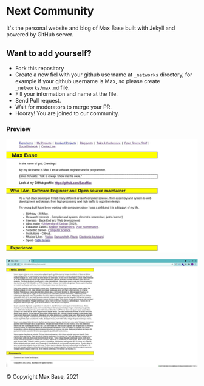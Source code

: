 # Next Community

It's the personal website and blog of Max Base built with Jekyll and powered by GitHub server.

## Want to add yourself?

- Fork this repository
- Create a new fiel with your github username at `_networks` directory, for example if your github username is Max, so please create `_networks/max.md` file.
- Fill your information and name at the file.
- Send Pull request.
- Wait for moderators to merge your PR.
- Hooray! You are joined to our community.

### Preview

![Max Base Website](demo1.jpg)

![Max Base Website](demo2.jpg)

© Copyright Max Base, 2021
